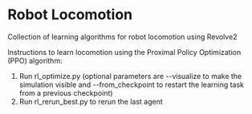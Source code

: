 # Robot Locomotion
Collection of learning algorithms for robot locomotion using Revolve2

Instructions to learn locomotion using the Proximal Policy Optimization (PPO) algorithm:

1. Run rl_optimize.py (optional parameters are --visualize to make the simulation visible and
--from_checkpoint to restart the learning task from a previous checkpoint)
2. Run rl_rerun_best.py to rerun the last agent
